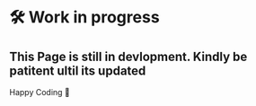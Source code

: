 # 🛠️ Work in progress
## This Page is still in devlopment. Kindly be patitent ultil its updated 

Happy Coding 🤗